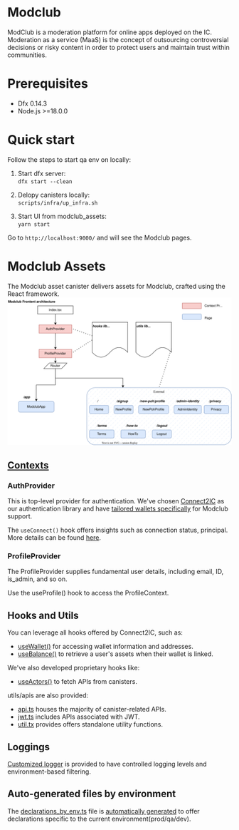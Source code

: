 # Modclub

ModClub is a moderation platform for online apps deployed on the IC. Moderation as a service (MaaS) is the concept of outsourcing controversial decisions or risky content in order to protect users and maintain trust within communities.

# Prerequisites

- Dfx 0.14.3
- Node.js >=18.0.0

# Quick start

Follow the steps to start qa env on locally:

1. Start dfx server:  
   `dfx start --clean`

2. Delopy canisters locally:  
   `scripts/infra/up_infra.sh`

3. Start UI from modclub_assets:  
   `yarn start`

Go to `http://localhost:9000/` and will see the Modclub pages.

# Modclub Assets

The Modclub asset canister delivers assets for Modclub, crafted using the React framework.
![Modclub Frontend architecture](docs/modclub_fe.svg)

## [Contexts](src/modclub_assets/src/contexts)

### AuthProvider

This is top-level provider for authentication. We've chosen [Connect2IC](https://github.com/Connect2IC) as our authentication library and have [tailored wallets specifically](src/modclub_assets/src/contexts/auth.tsx) for Modclub support.

The `useConnect()` hook offers insights such as connection status, principal. More details can be found [here](https://connect2ic.github.io/docs/docs/React/hooks).

### ProfileProvider

The ProfileProvider supplies fundamental user details, including email, ID, is_admin, and so on.

Use the useProfile() hook to access the ProfileContext.

## Hooks and Utils

You can leverage all hooks offered by Connect2IC, such as:

- [useWallet()](https://connect2ic.github.io/docs/docs/React/hooks#usewallet) for accessing wallet information and addresses.
- [useBalance()](https://connect2ic.github.io/docs/docs/React/hooks#usebalance) to retrieve a user's assets when their wallet is linked.

We've also developed proprietary hooks like:

- [useActors()](src/modclub_assets/src/hooks/actors.tsx) to fetch APIs from canisters.

utils/apis are also provided:

- [api.ts](src/modclub_assets/src/utils/api.ts) houses the majority of canister-related APIs.
- [jwt.ts](src/modclub_assets/src/utils/jwt.ts) includes APIs associated with JWT.
- [util.tx](src/modclub_assets/src/utils/util.ts) provides offers standalone utility functions.

## Loggings

[Customized logger](src/modclub_assets/src/utils/logger.ts) is provided to have controlled logging levels and environment-based filtering.

## Auto-generated files by environment

The [declarations_by_env.ts](src/modclub_assets/src/declarations_by_env.ts) file is [automatically generated](scripts/build/gen_files_by_env.cjs) to offer declarations specific to the current environment(prod/qa/dev).
